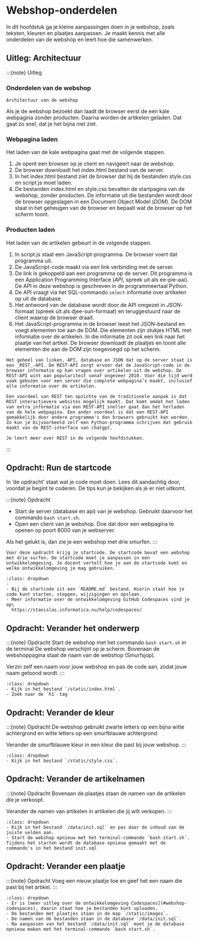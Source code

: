 # Webshop-onderdelen
In dit hoofdstuk ga je kleine aanpassingen doen in je webshop, zoals teksten, kleuren en plaatjes aanpassen. Je maakt kennis met alle onderdelen van de webshop en leert hoe die samenwerken.

## Uitleg: Architectuur
:::{note} Uitleg

### Onderdelen van de webshop
```{figure} 2-architecture.svg
Architectuur van de webshop
```

Als je de webshop bezoekt dan laadt de browser eerst de een kale webpagina zonder producten. Daarna worden de artikelen geladen. Dat gaat zo snel, dat je het bijna niet ziet.

### Webpagina laden
Het laden van de kale webpagina gaat met de volgende stappen.
1. Je opent een browser op je client en navigeert naar de webshop.
2. De browser downloadt het index.html bestand van de server. 
3. In het index.html bestand ziet de browser dat hij de bestanden style.css en script.js moet laden.
4. De bestanden index.html en style.css bevatten de startpagina van de webshop, zonder producten. De informatie uit die bestanden wordt door de browser opgeslagen in een Document Object Model (_DOM_). De DOM staat in het geheugen van de browser en bepaalt wat de browser op het scherm toont.

### Producten laden
Het laden van de artikelen gebeurt in de volgende stappen.
1. In script.js staat een JavaScript-programma. De browser voert dat programma uit.
2. De JavaScript-code maakt via een link verbinding met de server.
3. De link is gekoppeld aan een programma op de server. Dit programma is een Application Programming Interface (_API_, spreek uit als ee-pie-aai). De API in deze webshop is geschreven in de programmeertaal Python. 
4. De API vraagt via het SQL-commando `select` informatie over artikelen op uit de database. 
5. Het antwoord van de database wordt door de API omgezet in _JSON_-formaat (spreek uit als djee-sun-formaat) en teruggestuurd naar de client waarop de browser draait. 
6. Het JavaScript-programma in de browser leest het JSON-bestand en voegt elementen toe aan de DOM. Die elementen zijn stukjes HTML met informatie over de artikelen. In die informatie zit ook een link naar het plaatje van het artikel. De browser downloadt de plaatjes en toont alle elementen die aan de DOM zijn toegevoegd op het scherm.

```{seealso} REST 
Het geheel van linken, API, database en JSON dat op de server staat is een _REST_-API. De REST-API zorgt ervoor dat de JavaScript-code in de browser informatie op kan vragen over artikelen uit de webshop. De REST-API wint aan populariteit vanaf ongeveer 2010. Voor die tijd werd vaak gekozen voor een server die complete webpagina’s maakt, inclusief alle informatie over de artikelen. 

Een voordeel van REST ten opzichte van de traditionele aanpak is dat REST interactievere websites mogelijk maakt. Dat komt omdat het laden van extra informatie via een REST-API sneller gaat dan het herladen van de hele webpagina. Een ander voordeel is dat een REST-API gemakkelijk door andere programma's dan browsers gebruikt kan worden. Zo kun je bijvoorbeeld zelf een Python-programma schrijven dat gebruik maakt van de REST-interface van chatgpt. 

Je leert meer over REST in de volgende hoofdstukken.
```

:::

## Opdracht: Run de startcode 

In ‘de opdracht’ staat wat je code moet doen. Lees dit aandachtig door, voordat je begint te coderen. De tips kun je bekijken als je er niet uitkomt.

:::{note} Opdracht
- Start de server (database en api) van je webshop. Gebruikt daarvoor het commando `bash start.sh`.
- Open een client van je webshop. Doe dat door een webpagina te openen op poort 8000 van je webserver.

Als het gelukt is, dan zie je een webshop met drie smurfen.
:::

```{attention} Toelichting
Voor deze opdracht krijg je startcode. De startcode bevat een webshop met drie surfen. De startcode moet je aanpassen in een ontwikkelomgeving. Je docent vertelt hoe je aan de startcode komt en welke ontwikkelomgeving je mag gebruiken.
```

```{hint} Tips
:class: dropdown
- 
- Bij de startcode zit een `README.md` bestand. Hierin staat hoe je code kunt starten, stoppen, wijzigingen en opslaan.
- Meer informatie over de ontwikkelomgeving GitHub Codespaces vind je op\
  https://stanislas.informatica.nu/help/codespaces/
```

## Opdracht: Verander het onderwerp

:::{note} Opdracht
Start de webshop met het commando `bash start.sh` in de terminal
De webshop verschijnt op je scherm.
Bovenaan de webshoppagina staat de naam van de webshop (Smurfsjop). 

Verzin zelf een naam voor jouw webshop en pas de code aan, zodat jouw naam getoond wordt.
:::

```{hint} Tips
:class: dropdown
- Kijk in het bestand `/static/index.html`.
- Zoek naar de `h1` tag
```

## Opdracht: Verander de kleur
:::{note} Opdracht
De webshop gebruikt zwarte letters op een bijna witte achtergrond en witte letters op een smurfblauwe achtergrond. 

Verander de smurfblauwe kleur in een kleur die past bij jouw webshop.
:::

```{hint} Tips
:class: dropdown
- Kijk in het bestand `/static/style.css`.
```

## Opdracht: Verander de artikelnamen
:::{note} Opdracht
Bovenaan de plaatjes staan de namen van de artikelen die je verkoopt. 

Verander de namen van artikelen in artikelen die jij wilt verkopen.
:::

```{hint} Tips
:class: dropdown
- Kijk in het bestand `/data/init.sql` en pas daar de inhoud van de juiste velden aan.
- Start de webshop opnieuw met het terminal-commando `bash start.sh`. Tijdens het starten wordt de database opnieuw gemaakt met de commando's in het bestand init.sql
```

## Opdracht: Verander een plaatje
:::{note} Opdracht
Voeg een nieuw plaatje toe en geef het een naam die past bij het artikel.
:::

```{hint} Tips
:class: dropdown
- Er is [meer uitleg over de ontwikkelomgeving Codespaces](#webshop-codespaces), daarin staat hoe je bestanden kunt uploaden. 
- De bestanden met plaatjes staan in de map `/static/images`.
- De namen van de bestanden staan in de database `/data/init.sql`.
- Na aanpassen van het bestand `/data/init.sql` moet je de database opnieuw maken met het terminal-commando `bash start.sh`.
```
